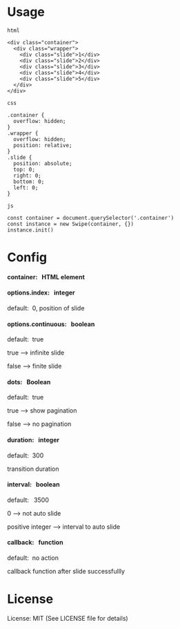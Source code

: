 # Usage

```
html

<div class="container">
  <div class="wrapper">
    <div class="slide">1</div>
    <div class="slide">2</div>
    <div class="slide">3</div>
    <div class="slide">4</div>
    <div class="slide">5</div>
  </div>
</div>
```
```
css

.container {
  overflow: hidden;
}
.wrapper {
  overflow: hidden;
  position: relative;
}
.slide {
  position: absolute;
  top: 0;
  right: 0;
  bottom: 0;
  left: 0;
}
```
```
js

const container = document.querySelector('.container')
const instance = new Swipe(container, {})
instance.init()
```
# Config
#### container: &nbsp; HTML element
#### options.index: &nbsp; integer
default: &nbsp;0, position of slide

#### options.continuous: &nbsp; boolean
default: &nbsp;true

true --> infinite slide

false --> finite slide
#### dots: &nbsp; Boolean
default: &nbsp;true

true --> show pagination

false --> no pagination
#### duration: &nbsp; integer
default: &nbsp;300

transition duration
#### interval: &nbsp; boolean
default: &nbsp; 3500

0 --> not auto slide

positive integer --> interval to auto slide

#### callback: &nbsp; function
default: &nbsp;no action

callback function after slide successfullly

# License
License: MIT (See LICENSE file for details)